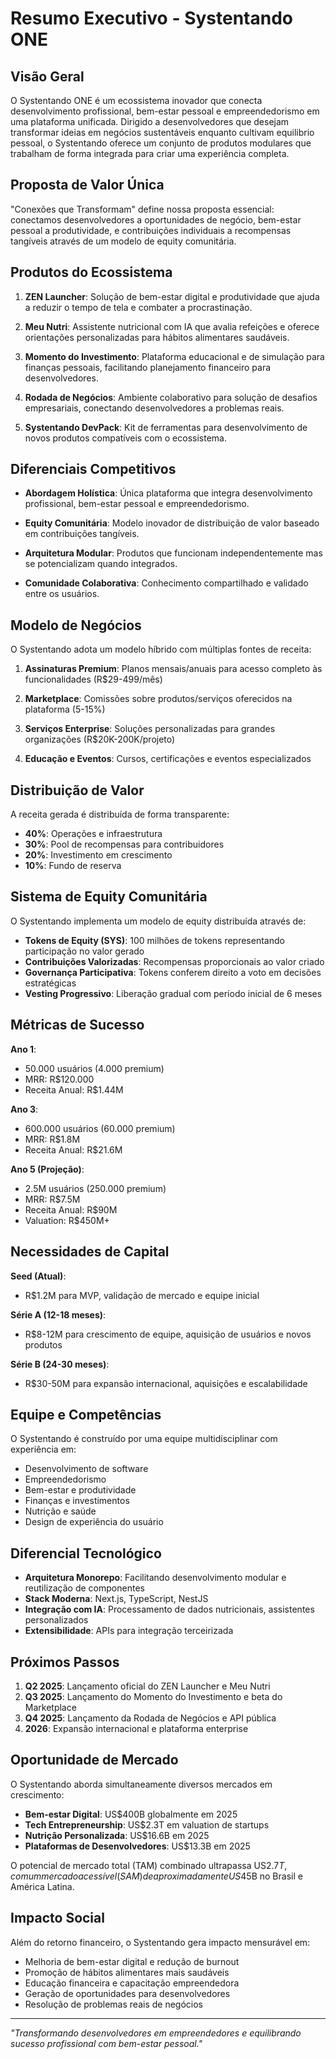 # Resumo Executivo - Systentando ONE

## Visão Geral

O Systentando ONE é um ecossistema inovador que conecta desenvolvimento profissional, bem-estar pessoal e empreendedorismo em uma plataforma unificada. Dirigido a desenvolvedores que desejam transformar ideias em negócios sustentáveis enquanto cultivam equilibrio pessoal, o Systentando oferece um conjunto de produtos modulares que trabalham de forma integrada para criar uma experiência completa.

## Proposta de Valor Única

"Conexões que Transformam" define nossa proposta essencial: conectamos desenvolvedores a oportunidades de negócio, bem-estar pessoal a produtividade, e contribuições individuais a recompensas tangíveis através de um modelo de equity comunitária.

## Produtos do Ecossistema

1. **ZEN Launcher**: Solução de bem-estar digital e produtividade que ajuda a reduzir o tempo de tela e combater a procrastinação.

2. **Meu Nutri**: Assistente nutricional com IA que avalia refeições e oferece orientações personalizadas para hábitos alimentares saudáveis.

3. **Momento do Investimento**: Plataforma educacional e de simulação para finanças pessoais, facilitando planejamento financeiro para desenvolvedores.

4. **Rodada de Negócios**: Ambiente colaborativo para solução de desafios empresariais, conectando desenvolvedores a problemas reais.

5. **Systentando DevPack**: Kit de ferramentas para desenvolvimento de novos produtos compatíveis com o ecossistema.

## Diferenciais Competitivos

- **Abordagem Holística**: Única plataforma que integra desenvolvimento profissional, bem-estar pessoal e empreendedorismo.

- **Equity Comunitária**: Modelo inovador de distribuição de valor baseado em contribuições tangíveis.

- **Arquitetura Modular**: Produtos que funcionam independentemente mas se potencializam quando integrados.

- **Comunidade Colaborativa**: Conhecimento compartilhado e validado entre os usuários.

## Modelo de Negócios

O Systentando adota um modelo híbrido com múltiplas fontes de receita:

1. **Assinaturas Premium**: Planos mensais/anuais para acesso completo às funcionalidades (R$29-499/mês)

2. **Marketplace**: Comissões sobre produtos/serviços oferecidos na plataforma (5-15%)

3. **Serviços Enterprise**: Soluções personalizadas para grandes organizações (R$20K-200K/projeto)

4. **Educação e Eventos**: Cursos, certificações e eventos especializados

## Distribuição de Valor

A receita gerada é distribuída de forma transparente:

- **40%**: Operações e infraestrutura
- **30%**: Pool de recompensas para contribuidores
- **20%**: Investimento em crescimento
- **10%**: Fundo de reserva

## Sistema de Equity Comunitária

O Systentando implementa um modelo de equity distribuída através de:

- **Tokens de Equity (SYS)**: 100 milhões de tokens representando participação no valor gerado
- **Contribuições Valorizadas**: Recompensas proporcionais ao valor criado
- **Governança Participativa**: Tokens conferem direito a voto em decisões estratégicas
- **Vesting Progressivo**: Liberação gradual com período inicial de 6 meses

## Métricas de Sucesso

**Ano 1**:
- 50.000 usuários (4.000 premium)
- MRR: R$120.000
- Receita Anual: R$1.44M

**Ano 3**:
- 600.000 usuários (60.000 premium)
- MRR: R$1.8M
- Receita Anual: R$21.6M

**Ano 5 (Projeção)**:
- 2.5M usuários (250.000 premium)
- MRR: R$7.5M
- Receita Anual: R$90M
- Valuation: R$450M+

## Necessidades de Capital

**Seed (Atual)**:
- R$1.2M para MVP, validação de mercado e equipe inicial

**Série A (12-18 meses)**:
- R$8-12M para crescimento de equipe, aquisição de usuários e novos produtos

**Série B (24-30 meses)**:
- R$30-50M para expansão internacional, aquisições e escalabilidade

## Equipe e Competências

O Systentando é construído por uma equipe multidisciplinar com experiência em:

- Desenvolvimento de software
- Empreendedorismo
- Bem-estar e produtividade
- Finanças e investimentos
- Nutrição e saúde
- Design de experiência do usuário

## Diferencial Tecnológico

- **Arquitetura Monorepo**: Facilitando desenvolvimento modular e reutilização de componentes
- **Stack Moderna**: Next.js, TypeScript, NestJS
- **Integração com IA**: Processamento de dados nutricionais, assistentes personalizados
- **Extensibilidade**: APIs para integração terceirizada

## Próximos Passos

1. **Q2 2025**: Lançamento oficial do ZEN Launcher e Meu Nutri
2. **Q3 2025**: Lançamento do Momento do Investimento e beta do Marketplace
3. **Q4 2025**: Lançamento da Rodada de Negócios e API pública
4. **2026**: Expansão internacional e plataforma enterprise

## Oportunidade de Mercado

O Systentando aborda simultaneamente diversos mercados em crescimento:

- **Bem-estar Digital**: US$400B globalmente em 2025
- **Tech Entrepreneurship**: US$2.3T em valuation de startups
- **Nutrição Personalizada**: US$16.6B em 2025
- **Plataformas de Desenvolvedores**: US$13.3B em 2025

O potencial de mercado total (TAM) combinado ultrapassa US$2.7T, com um mercado acessível (SAM) de aproximadamente US$45B no Brasil e América Latina.

## Impacto Social

Além do retorno financeiro, o Systentando gera impacto mensurável em:

- Melhoria de bem-estar digital e redução de burnout
- Promoção de hábitos alimentares mais saudáveis
- Educação financeira e capacitação empreendedora
- Geração de oportunidades para desenvolvedores
- Resolução de problemas reais de negócios

---

*"Transformando desenvolvedores em empreendedores e equilibrando sucesso profissional com bem-estar pessoal."*